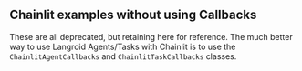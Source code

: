 ## Chainlit examples without using Callbacks

These are all deprecated, but retaining here for reference.
The much better way to use Langroid Agents/Tasks with Chainlit is to use 
the `ChainlitAgentCallbacks` and `ChainlitTaskCallbacks` classes.
